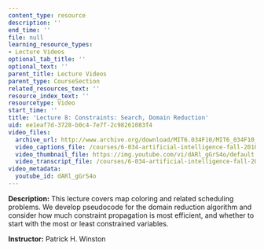 ```yaml
---
content_type: resource
description: ''
end_time: ''
file: null
learning_resource_types:
- Lecture Videos
optional_tab_title: ''
optional_text: ''
parent_title: Lecture Videos
parent_type: CourseSection
related_resources_text: ''
resource_index_text: ''
resourcetype: Video
start_time: ''
title: 'Lecture 8: Constraints: Search, Domain Reduction'
uid: ee1eaf7d-3728-b0c4-7e7f-2c98261083f4
video_files:
  archive_url: http://www.archive.org/download/MIT6.034F10/MIT6_034F10_lec08_300k.mp4
  video_captions_file: /courses/6-034-artificial-intelligence-fall-2010/85921260debe53e8873ed8c51d81189e_dARl_gGrS4o.vtt
  video_thumbnail_file: https://img.youtube.com/vi/dARl_gGrS4o/default.jpg
  video_transcript_file: /courses/6-034-artificial-intelligence-fall-2010/d12314b2344fb2bd8c0e139ae1374726_dARl_gGrS4o.pdf
video_metadata:
  youtube_id: dARl_gGrS4o
---
```


**Description:** This lecture covers map coloring and related scheduling problems. We develop pseudocode for the domain reduction algorithm and consider how much constraint propagation is most efficient, and whether to start with the most or least constrained variables.

**Instructor:** Patrick H. Winston